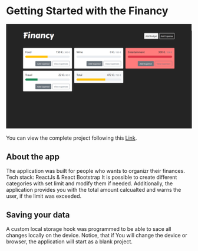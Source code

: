 # Getting Started with the Financy
![App Screenshot](/assets/screenshot.png)

You can view the complete project following this [Link](https://keen-brahmagupta-91c19a.netlify.app).

## About the app

The application was built for people who wants to organizr their finances.
Tech stack: ReactJs & React Bootstrap
It is possible to create different categories with set limit and modify them if needed.
Additionally, the application provides you with the total amount calcualted and warns the user, if the limit was exceeded.

## Saving your data

A custom local storage hook was programmed to be able to sace all changes locally on the device. 
Notice, that if You will change the device or browser, the application will start as a blank project.
